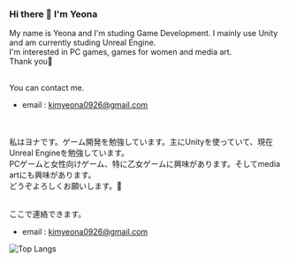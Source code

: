 ### Hi there 👋 I'm Yeona
My name is Yeona and I'm studing Game Development. I mainly use Unity and am currently studing Unreal Engine.<br/>
I'm interested in PC games, games for women and media art. <br/>
Thank you👋<br/><br/>

You can contact me.
* email : kimyeona0926@gmail.com

<br/><br/>
私はヨナです。ゲーム開発を勉強しています。主にUnityを使っていて、現在Unreal Engineを勉強しています。<br/>
PCゲームと女性向けゲーム、特に乙女ゲームに興味があります。そしてmedia artにも興味があります。<br/>
どうぞよろしくお願いします。👋<br/><br/>

ここで連絡できます。
* email : kimyeona0926@gmail.com

![Top Langs](https://github-readme-stats.vercel.app/api/top-langs/?username=Yeon09a&langs_count=4&layout=compact)
